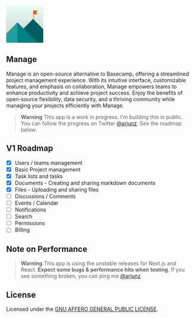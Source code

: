 <img width="100" src="https://github.com/techulus/manage/blob/main/public/images/logo.png?raw=true" />

## Manage

Manage is an open-source alternative to Basecamp, offering a streamlined project management experience. With its intuitive interface, customizable features, and emphasis on collaboration, Manage empowers teams to enhance productivity and achieve project success. Enjoy the benefits of open-source flexibility, data security, and a thriving community while managing your projects efficiently with Manage.

> **Warning**
> This app is a work in progress. I'm building this in public. You can follow the progress on Twitter [@arjunz](https://twitter.com/arjunz).
> See the roadmap below.

## V1 Roadmap

- [x] Users / teams management
- [x] Basic Project management
- [x] Task lists and tasks
- [x] Documents - Creating and sharing markdown documents
- [x] Files - Uploading and sharing files
- [ ] Discussions / Comments
- [ ] Events / Calendar
- [ ] Notifications
- [ ] Search
- [ ] Permissions
- [ ] Billing

## Note on Performance

> **Warning**
> This app is using the unstable releases for Next.js and React.
> **Expect some bugs & performance hits when testing**.
> If you see something broken, you can ping me [@arjunz](https://twitter.com/arjunz).

## License

Licensed under the [GNU AFFERO GENERAL PUBLIC LICENSE](https://github.com/techulus/manage/blob/main/LICENSE).
